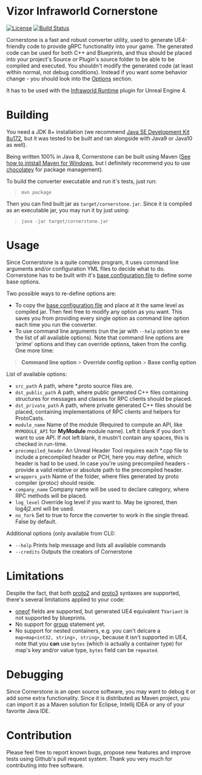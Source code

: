 Vizor Infraworld Cornerstone
============================

[![License](https://img.shields.io/badge/License-Apache%202.0-blue.svg)](https://opensource.org/licenses/Apache-2.0)
[![Build Status](https://travis-ci.org/vizor-games/infraworld-cornerstone.svg?branch=master)](https://travis-ci.org/vizor-games/infraworld-cornerstone)


Cornerstone is a fast and robust converter utility, used to generate UE4-friendly code to provide gRPC functionality
into your game. The generated code can be used for both C++ and Blueprints, and thus should be placed into your project's Source or Plugin's source folder to be able
to be compiled and executed. You shouldn't modify the generated code (at least within normal, not debug conditions). Instead if you want some
behavior change - you should look into the [Options](#options) section.

It has to be used with the [Infraworld Runtime](https://github.com/vizor-games/infraworld-runtime) plugin for Unreal Engine 4.

Building
========

You need a JDK 8+ installation (we recommend [Java SE Development Kit 8u172](http://www.oracle.com/technetwork/java/javase/downloads/jdk8-downloads-2133151.html),
but it was tested to be built and ran alongside with Java9 or Java10 as well).

Being written 100% in Java 8, Cornerstone can be built using Maven ([See how to intstall Maven for Windows](https://maven.apache.org/guides/getting-started/windows-prerequisites.html),
but I definitely recommend you to use [chocolatey](https://chocolatey.org) for package management).

To build the converter executable and run it's tests, just run:
>`mvn package`

Then you can find built jar as
`target/cornerstone.jar`. Since it is compiled as an executable jar, you may run it by just using:

>`java -jar target/cornerstone.jar`

Usage
=====

Since Cornerstone is a quite complex program, it uses command line arguments and/or configuration YML files to decide
what to do. Cornerstone has to be built with it's [base configuration file](src/main/resources/config.yml) to define
some base options.

Two possible ways to re-define options are:
- To copy the [base configuration file](src/main/resources/config.yml) and place at it the same level as compiled jar. Then
feel free to modify any option as you want. This saves you from providing every single option as command line option
each time you run the converter.
- To use command line arguments (run the jar with `--help` option to see the list of all available options). Note that
command line options are 'prime' options and they can override options, taken from the config. One more time:

> **Command line option** > **Override config option** > **Base config option**

List of available options:
* `src_path` A path, where *.proto source files are.
* `dst_public_path` A path, where public generated C++ files containing structures for messages and classes for RPC clients should be placed.
* `dst_private_path` A path, where private generated C++ files should be placed, containing implementations of RPC clients and helpers for ProtoCasts.
* `module_name` Name of the module (Required to compute an API, like `MYMODULE_API` for **MyModule** module name).
Left it blank if you don't want to use API. If not left blank, it mustn't contain any spaces, this is checked in run-time.
* `precompiled_header` An Unreal Header Tool requires each *.cpp file to include a precompiled header or PCH,
here you may define, which header is had to be used. In case you're using precompiled headers - provide a valid relative or absolute path to
the precompiled header.
* `wrappers_path` Name of the folder, where files generated by proto compiler (protoc) should reside.
* `company_name` Company name will be used to declare category, where RPC methods will be placed.
* `log_level` Override log level if you want to. May be ignored, then log4j2.xml will be used.
* `no_fork` Set to true to force the converter to work in the single thread. False by default.

Additional options (only available from CLI):
* `--help` Prints help message and lists all available commands
* `--credits` Outputs the creators of Cornerstone

Limitations
===========

Despite the fact, that both [proto2](https://developers.google.com/protocol-buffers/docs/proto3) and
[proto3](https://developers.google.com/protocol-buffers/docs/proto2) syntaxes are supported, there's several limitations applied to your code:

- [oneof](https://developers.google.com/protocol-buffers/docs/proto3#oneof) fields are supported, but generated UE4 equivalent `TVariant` is not supported by blueprints.
- No support for [group](https://developers.google.com/protocol-buffers/docs/proto#nested) statement yet.
- No support for nested containers, e.g. you can't delcare a `map<map<int32, string>, string>`, because it isn't supported in UE4,
note that you **can** use `bytes` (which is actually a container type) for map's key and/or value type, `bytes` field can be `repeated`.

Debugging
=========

Since Cornerstone is an open source software, you may want to debug it or add some extra functionality.
Since it is distributed as Maven project, you can import it as a Maven solution for Eclipse, Intellij IDEA or any of
your favorite Java IDE.

Contribution
============

Please feel free to report known bugs, propose new features and improve tests using Github's pull request system.
Thank you very much for contributing into free software.
